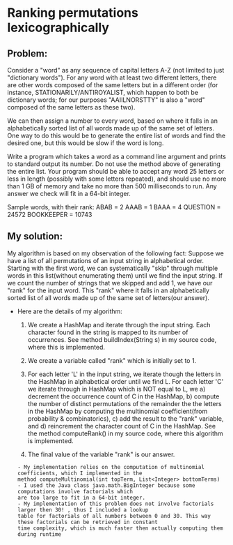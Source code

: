 # Ranking permutations lexicographically

## Problem:
Consider a "word" as any sequence of capital letters A-Z (not limited to just "dictionary words"). For any word with at least two different letters, there are other words composed of the same letters but in a different order (for instance, STATIONARILY/ANTIROYALIST, which happen to both be dictionary words; for our purposes "AAIILNORSTTY" is also a "word" composed of the same letters as these two).

We can then assign a number to every word, based on where it falls in an alphabetically sorted list of all words made up of the same set of letters. One way to do this would be to generate the entire list of words and find the desired one, but this would be slow if the word is long.

Write a program which takes a word as a command line argument and prints to standard output its number. Do not use the method above of generating the entire list. Your program should be able to accept any word 25 letters or less in length (possibly with some letters repeated), and should use no more than 1 GB of memory and take no more than 500 milliseconds to run. Any answer we check will fit in a 64-bit integer.

Sample words, with their rank:
ABAB = 2
AAAB = 1
BAAA = 4
QUESTION = 24572
BOOKKEEPER = 10743

## My solution:
My algorithm is based on my observation of the following fact: Suppose we have a list of all
permutations of an input string in alphabetical order. Starting with the first word, we can systematically
"skip" through multiple words in this list(without enumerating them) until we find the input string. If we
count the number of strings that we skipped and add 1, we have our "rank" for the input word. This "rank"
where it falls in an alphabetically sorted list of all words made up of the same set of letters(our answer).

  - Here are the details of my algorithm:

      1. We create a HashMap and iterate through the input string. Each character found in the string is
      mapped to its number of occurrences.
      See method buildIndex(String s) in my source code, where this is implemented.

      2. We create a variable called "rank" which is initially set to 1.

      3. For each letter 'L' in the input string, we iterate though the letters in the HashMap in alphabetical
      order until we find L. For each letter 'C' we iterate through in HashMap which is NOT equal to L,
      we a) decrement the occurrence count of C in the HashMap, b) compute the number of distinct
      permutations of the remainder the the letters in the HashMap by computing the multinomial
      coefficient(from probability & combinatorics), c) add the result to the "rank" variable, and d) reincrement
      the character count of C in the HashMap.
      See the method computeRank() in my source code, where this algorithm is implemented.

      4. The final value of the variable "rank" is our answer.

        - My implementation relies on the computation of multinomial coefficients, which I implemented in the
        method computeMultinomial(int topTerm, List<Integer> bottomTerms)
        - I used the Java class java.math.BigInteger because some computations involve factorials which
        are too large to fit in a 64-bit integer.
        - My implementation of this problem does not involve factorials larger then 30! , thus I included a lookup
        table for factorials of all numbers between 0 and 30. This way these factorials can be retrieved in constant
        time complexity, which is much faster then actually computing them during runtime
